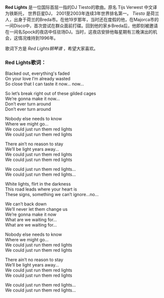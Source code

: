 

**Red Lights** 是一位国际首屈一指的DJ Tiesto的歌曲。原名 Tijs Verwest 中文译为铁斯托， 世界巨星DJ，
2001至2003年连续3年世界排名第一。 _Tiesto_
是荷兰人，出身于荷兰的Breda市。在他19岁那年，当时还在度假的他，在Majorca市的一间Disco中，首次尝试在群众面前打碟。回到他的家乡Breda后，他即刻被邀请在一间名Spock的夜店中任驻场DJ。当时，这夜店安排他每星期有三晚演出的机会，这情况维持到1996年。

  
歌词下方是 _Red Lights钢琴谱_ ，希望大家喜欢。

### Red Lights歌词：

Blacked out, everything's faded  
On your love I’m already wasted  
So close that I can taste it now... now...

So let’s break right out of these gilded cages  
We’re gonna make it now...  
Don’t ever turn around  
Don’t ever turn around

Nobody else needs to know  
Where we might go...  
We could just run them red lights  
We could just run them red lights

There ain’t no reason to stay  
We’ll be light years away...  
We could just run them red lights  
We could just run them red lights

We could just run them red lights...  
We could just run them red lights...

White lights, flirt in the darkness  
This road leads where your heart is  
These signs, something we can’t ignore...no...

We can’t back down  
We’ll never let them change us  
We’re gonna make it now  
What are we waiting for...  
What are we waiting for...

Nobody else needs to know  
Where we might go...  
We could just run them red lights  
We could just run them red lights

There ain’t no reason to stay  
We’ll be light years away...  
We could just run them red lights  
We could just run them red lights

We could just run them red lights...  
We could just run them red lights...

